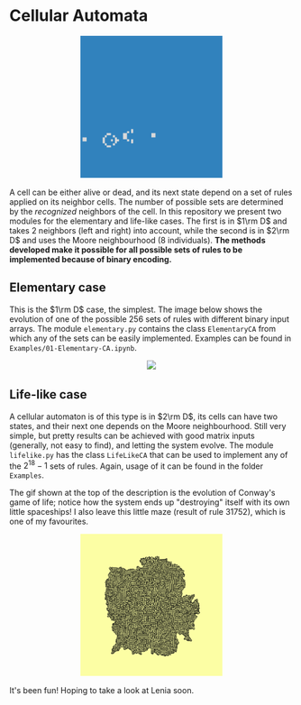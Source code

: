# Cellular Automata
<p align="center">
  <img src="./Examples/Data/life/conways/conways-20fps.gif" width = "50%">
</p>

A cell can be either alive or dead, and its next state depend on a set of rules applied on its neighbor cells. The number of possible sets are determined by the *recognized* neighbors of the cell. In this repository we present two modules for the elementary and life-like cases. The first is in $1\rm D$ and takes $2$ neighbors (left and right) into account, while the second is in $2\rm D$ and uses the Moore neighbourhood ($8$ individuals). **The methods developed make it possible for all possible sets of rules to be implemented because of binary encoding.**

## Elementary case

This is the $1\rm D$ case, the simplest. The image below shows the evolution of one of the possible $256$ sets of rules with different binary input arrays. The module `elementary.py` contains the class `ElementaryCA` from which any of the sets can be easily implemented. Examples can be found in `Examples/01-Elementary-CA.ipynb`.

<p align="center">
  <img src="./Examples/Data/output-75/evolution-rule-75.gif" width = "60%">
</p>

## Life-like case

A cellular automaton is of this type is in $2\rm D$, its cells can have two states, and their next one depends on the Moore neighbourhood. Still very simple, but pretty results can be achieved with good matrix inputs (generally, not easy to find), and letting the system evolve. The module `lifelike.py` has the class `LifeLikeCA` that can be used to implement any of the $2^{18}-1$ sets of rules. Again, usage of it can be found in the folder `Examples`. 

The gif shown at the top of the description is the evolution of Conway's game of life; notice how the system ends up "destroying" itself with its own little spaceships! I also leave this little maze (result of rule $31752$), which is one of my favourites.
<p align="center">
  <img src="./Examples/Data/life/maze/0400.png" width = "50%">
</p>

It's been fun! Hoping to take a look at Lenia soon.
